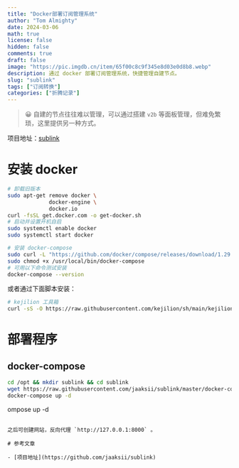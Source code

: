```yaml
---
title: "Docker部署订阅管理系统"
author: "Tom Almighty"
date: 2024-03-06
math: true
license: false
hidden: false
comments: true
draft: false
image: "https://pic.imgdb.cn/item/65f00c8c9f345e8d03e0d8b8.webp"
description: 通过 docker 部署订阅管理系统，快捷管理自建节点。
slug: "sublink"
tags: ["订阅转换"]
categories: ["折腾记录"]
---
```


> 😀 自建的节点往往难以管理，可以通过搭建 `v2b` 等面板管理，但难免繁琐，这里提供另一种方式。


项目地址：[sublink](https://github.com/jaaksii/sublink)

# 安装 docker

```bash
# 卸载旧版本
sudo apt-get remove docker \
             docker-engine \
             docker.io
curl -fsSL get.docker.com -o get-docker.sh
# 启动并设置开机自启
sudo systemctl enable docker
sudo systemctl start docker
```

```bash
# 安装 docker-compose
sudo curl -L "https://github.com/docker/compose/releases/download/1.29.1/docker-compose-$(uname -s)-$(uname -m)" -o /usr/local/bin/docker-compose
sudo chmod +x /usr/local/bin/docker-compose
# 可用以下命令测试安装
docker-compose --version
```

或者通过下面脚本安装：

```bash
# kejilion 工具箱
curl -sS -O https://raw.githubusercontent.com/kejilion/sh/main/kejilion.sh && chmod +x kejilion.sh && ./kejilion.sh
```

# 部署程序

## docker-compose

```bash
cd /opt && mkdir sublink && cd sublink
wget https://raw.githubusercontent.com/jaaksii/sublink/master/docker-compose.yml
docker-compose up -d
```
ompose up -d
```

之后可创建网站，反向代理 `http://127.0.0.1:8000` 。

# 参考文章

- [项目地址](https://github.com/jaaksii/sublink)